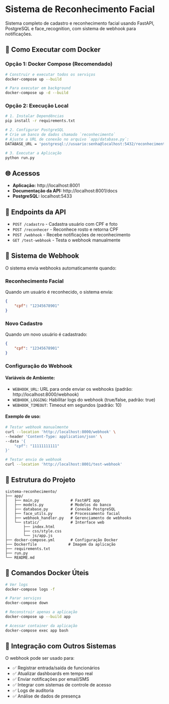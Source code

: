 # Sistema de Reconhecimento Facial

Sistema completo de cadastro e reconhecimento facial usando FastAPI, PostgreSQL e face_recognition, com sistema de webhook para notificações.

## 🚀 Como Executar com Docker

### Opção 1: Docker Compose (Recomendado)
```bash
# Construir e executar todos os serviços
docker-compose up --build

# Para executar em background
docker-compose up -d --build
```

### Opção 2: Execução Local
```bash
# 1. Instalar Dependências
pip install -r requirements.txt

# 2. Configurar PostgreSQL
# Crie um banco de dados chamado `reconhecimento`
# Ajuste a URL de conexão no arquivo `app/database.py`:
DATABASE_URL = 'postgresql://usuario:senha@localhost:5432/reconhecimento'

# 3. Executar a Aplicação
python run.py
```

## 🌐 Acessos
- **Aplicação:** http://localhost:8001
- **Documentação da API:** http://localhost:8001/docs
- **PostgreSQL:** localhost:5433

## 🔧 Endpoints da API
- `POST /cadastro` - Cadastra usuário com CPF e foto
- `POST /reconhecer` - Reconhece rosto e retorna CPF
- `POST /webhook` - Recebe notificações de reconhecimento
- `GET /test-webhook` - Testa o webhook manualmente

## 🔔 Sistema de Webhook

O sistema envia webhooks automaticamente quando:

### **Reconhecimento Facial**
Quando um usuário é reconhecido, o sistema envia:
```json
{
    "cpf": "12345678901"
}
```

### **Novo Cadastro**
Quando um novo usuário é cadastrado:
```json
{
    "cpf": "12345678901"
}
```

### **Configuração do Webhook**

#### Variáveis de Ambiente:
- `WEBHOOK_URL`: URL para onde enviar os webhooks (padrão: http://localhost:8000/webhook)
- `WEBHOOK_LOGGING`: Habilitar logs do webhook (true/false, padrão: true)
- `WEBHOOK_TIMEOUT`: Timeout em segundos (padrão: 10)

#### Exemplo de uso:
```bash
# Testar webhook manualmente
curl --location 'http://localhost:8000/webhook' \
--header 'Content-Type: application/json' \
--data '{
    "cpf": "11111111111"
}'

# Testar envio de webhook
curl --location 'http://localhost:8001/test-webhook'
```

## 📁 Estrutura do Projeto
```
sistema-reconhecimento/
├── app/
│   ├── main.py              # FastAPI app
│   ├── models.py            # Modelos do banco
│   ├── database.py          # Conexão PostgreSQL
│   ├── face_utils.py        # Processamento facial
│   ├── webhook_handler.py   # Gerenciamento de webhooks
│   └── static/              # Interface web
│       ├── index.html
│       ├── css/style.css
│       └── js/app.js
├── docker-compose.yml       # Configuração Docker
├── Dockerfile              # Imagem da aplicação
├── requirements.txt
├── run.py
└── README.md
```

## 🐳 Comandos Docker Úteis
```bash
# Ver logs
docker-compose logs -f

# Parar serviços
docker-compose down

# Reconstruir apenas a aplicação
docker-compose up --build app

# Acessar container da aplicação
docker-compose exec app bash
```

## 🔧 Integração com Outros Sistemas

O webhook pode ser usado para:
- ✅ Registrar entrada/saída de funcionários
- ✅ Atualizar dashboards em tempo real
- ✅ Enviar notificações por email/SMS
- ✅ Integrar com sistemas de controle de acesso
- ✅ Logs de auditoria
- ✅ Análise de dados de presença 